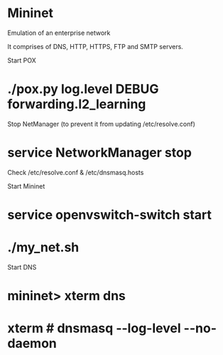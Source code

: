 # Mininet
Emulation of an enterprise network

It comprises of DNS, HTTP, HTTPS, FTP and SMTP servers.

Start POX
# ./pox.py log.level DEBUG forwarding.l2_learning

Stop NetManager (to prevent it from updating /etc/resolve.conf)
# service NetworkManager stop

Check /etc/resolve.conf & /etc/dnsmasq.hosts

Start Mininet
# service openvswitch-switch start
# ./my_net.sh

Start DNS
# mininet> xterm dns
# xterm # dnsmasq --log-level --no-daemon
